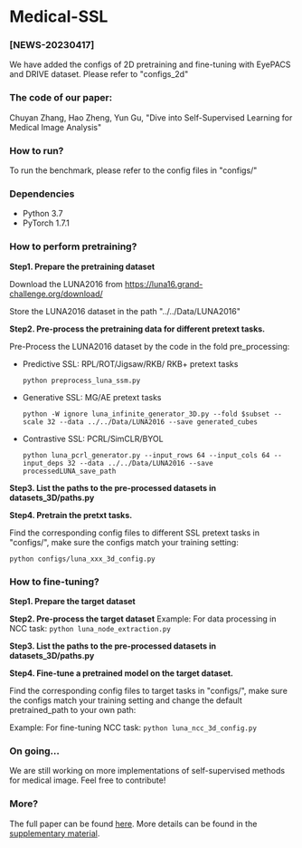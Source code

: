 # Medical-SSL

### [NEWS-20230417]
We have added the configs of 2D pretraining and fine-tuning with EyePACS and DRIVE dataset. Please refer to "configs_2d"

### The code of our paper: 

Chuyan Zhang, Hao Zheng, Yun Gu, "Dive into Self-Supervised Learning for Medical Image Analysis"

### How to run?
To run the benchmark, please refer to the config files in "configs/"

### Dependencies
*	Python 3.7
*	PyTorch 1.7.1

### How to perform pretraining?

**Step1. Prepare the pretraining dataset** 

Download the LUNA2016 from https://luna16.grand-challenge.org/download/

Store the LUNA2016 dataset in the path "../../Data/LUNA2016"

**Step2. Pre-process the pretraining data for different pretext tasks.** 

Pre-Process the LUNA2016 dataset by the code in the fold pre_processing:

* Predictive SSL: RPL/ROT/Jigsaw/RKB/ RKB+ pretext tasks
  
  ```python preprocess_luna_ssm.py```

*  Generative SSL: MG/AE pretext tasks
  
    ```python -W ignore luna_infinite_generator_3D.py --fold $subset --scale 32 --data ../../Data/LUNA2016 --save generated_cubes```
   
*   Contrastive SSL: PCRL/SimCLR/BYOL
  
    ```python luna_pcrl_generator.py --input_rows 64 --input_cols 64 --input_deps 32 --data ../../Data/LUNA2016 --save processedLUNA_save_path```

**Step3. List the paths to the pre-processed datasets in datasets_3D/paths.py** 

**Step4. Pretrain the pretxt tasks.** 

Find the corresponding config files to different SSL pretext tasks in "configs/", make sure the configs match your training setting:

 ```python configs/luna_xxx_3d_config.py```


### How to fine-tuning?

**Step1. Prepare the target dataset** 

**Step2. Pre-process the target dataset** 
Example: For data processing in NCC task:
 ```python luna_node_extraction.py```

**Step3. List the paths to the pre-processed datasets in datasets_3D/paths.py** 

**Step4. Fine-tune a pretrained model on the target dataset.** 

Find the corresponding config files to target tasks in "configs/", make sure the configs match your training setting and change the default pretrained_path to your own path:

Example: For fine-tuning NCC task:
 ```python luna_ncc_3d_config.py```
 
### On going...
We are still working on more implementations of self-supervised methods for medical image. Feel free to contribute!

### More?
The full paper can be found [here](https://arxiv.org/pdf/2209.12157). More details can be found in the [supplementary material](appendix.pdf).






